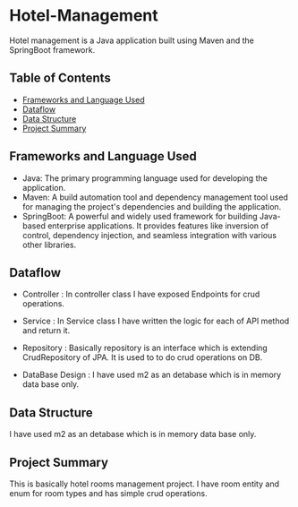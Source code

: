 # Hotel-Management
Hotel management is a Java application built using Maven and the SpringBoot framework.

## Table of Contents

- [Frameworks and Language Used](#frameworks-and-language-used)
- [Dataflow](#dataflow)
- [Data Structure](#data-structure)
- [Project Summary](#project-summary)

## Frameworks and Language Used

- Java: The primary programming language used for developing the application.
- Maven: A build automation tool and dependency management tool used for managing the project's dependencies and building the application.
- SpringBoot: A powerful and widely used framework for building Java-based enterprise applications. It provides features like inversion of control, dependency injection, and seamless integration with various other libraries.

## Dataflow
* Controller : In controller class I have exposed Endpoints for crud operations.

* Service : In Service class I have written the logic for each of API method and return it.

* Repository : Basically repository is an interface which is extending CrudRepository of JPA. It is used to to do crud operations on DB.

* DataBase Design : I have used m2 as an detabase which is in memory data base only.

## Data Structure

I have used m2 as an detabase which is in memory data base only.

## Project Summary

This is basically hotel rooms management project. I have room entity and enum for room types and has simple crud operations.
